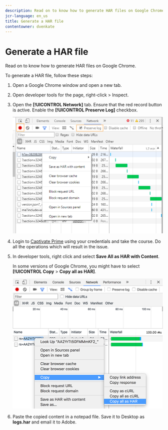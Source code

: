 ```yaml
---
description: Read on to know how to generate HAR files on Google Chrome.
jcr-language: en_us
title: Generate a HAR file
contentowner: dvenkate
---
```



# Generate a HAR file

Read on to know how to generate HAR files on Google Chrome.

To generate a HAR file, follow these steps:

1. Open a Google Chrome window and open a new tab.
1. Open developer tools for the page, right-click > Inspect.
1. Open the **[!UICONTROL Network]** tab. Ensure that the red record button is active. Enable the **[!UICONTROL Preserve Log]** checkbox.

   ![](assets/preserve-log-checkbox.png)

1. Login to [Captivate Prime](https://captivateprime.adobe.com/acapindex.html) using your credentials and take the course. Do all the operations which will result in the issue.
1. In developer tools, right click and select **Save All as HAR with Content**.

   In some versions of Google Chrome, you might have to select **[!UICONTROL Copy** > **Copy all as HAR]**.

   ![](assets/copy-hra.png)

1. Paste the copied content in a notepad file. Save it to Desktop as **logs.har** and email it to Adobe.

